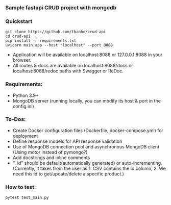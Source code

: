 ### Sample fastapi CRUD project with mongodb

### Quickstart
```
git clone https://github.com/tkanhe/crud-api
cd crud-api
pip install -r requirements.txt
uvicorn main:app --host "localhost" --port 8088
```

- Application will be available on localhost:8088 or 127.0.0.1:8088 in your browser.
- All routes & docs are available on localhost:8088/docs or localhost:8088/redoc paths with Swagger or ReDoc.

### Requirements:
- Python 3.9+
- MongoDB server (running locally, you can modify its host & port in the config.ini)

### To-Dos:
- Create Docker configuration files (Dockerfile, docker-compose.yml) for deployment
- Define response models for API response validation
- Use of MongoDB connection pool and asynchronous MongoDB client (Using motor instead of pymongo?)
- Add docstrings and inline comments
- "_id" should be default(automatically generated) or auto-incrementing. (Currently, it takes from the user as 1. CSV contains the id column, 2. We need this id to get/update/delete a specific product.)

### How to test:
```
pytest test_main.py
```

